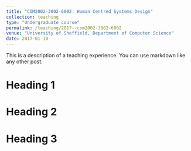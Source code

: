 ```yaml
---
title: "COM2002-3002-6002: Human Centred Systems Design"
collection: teaching
type: "Undergraduate course"
permalink: /teaching/2017--com2002-3002-6002
venue: "University of Sheffield, Department of Computer Science"
date: 2017-01-10
---
```


This is a description of a teaching experience. You can use markdown like any other post.

Heading 1
======

Heading 2
======

Heading 3
======